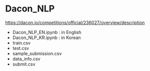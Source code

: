 # Dacon_NLP
https://dacon.io/competitions/official/236027/overview/description

- Dacon_NLP_EN.ipynb : in English
- Dacon_NLP_KR.ipynb : in Korean
- train.csv
- test.csv
- sample_submission.csv
- data_info.csv
- submit.csv
